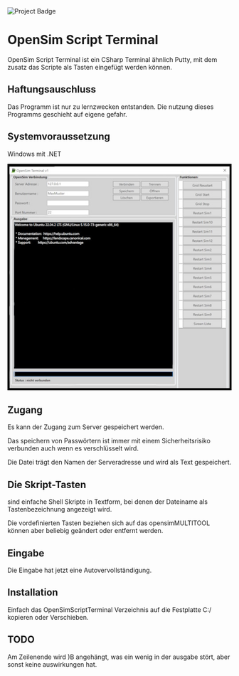 <img src="https://ci.appveyor.com/api/projects/status/32r7s2skrgm9ubva?svg=true" alt="Project Badge" width="150">

# OpenSim Script Terminal
OpenSim Script Terminal ist ein CSharp Terminal ähnlich Putty, mit dem zusatz das Scripte als Tasten eingefügt werden können.

## Haftungsauschluss
Das Programm ist nur zu lernzwecken entstanden. Die nutzung dieses Programms geschieht auf eigene gefahr.

## Systemvoraussetzung 
Windows mit .NET

![GitHub Logo](https://github.com/BigManzai/OpenSim-Shell-Script/blob/main/sharposmtool.jpg)

## Zugang
Es kann der Zugang zum Server gespeichert werden.

Das speichern von Passwörtern ist immer mit einem Sicherheitsrisiko verbunden auch wenn es verschlüsselt wird.

Die Datei trägt den Namen der Serveradresse und wird als Text gespeichert.

## Die Skript-Tasten 
sind einfache Shell Skripte in Textform, bei denen der Dateiname als Tastenbezeichnung angezeigt wird.

Die vordefinierten Tasten beziehen sich auf das opensimMULTITOOL können aber beliebig geändert oder entfernt werden.

## Eingabe
Die Eingabe hat jetzt eine Autovervollständigung.

## Installation
Einfach das OpenSimScriptTerminal Verzeichnis auf die Festplatte C:/ kopieren oder Verschieben.

## TODO
Am Zeilenende wird )B angehängt, was ein wenig in der ausgabe stört, aber sonst keine auswirkungen hat.

